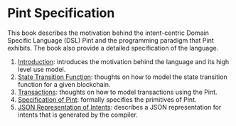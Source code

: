 # Pint Specification

This book describes the motivation behind the intent-centric Domain Specific Language (DSL) Pint and the programming paradigm that Pint exhibits. The book also provide a detailed specification of the language.

1. [Introduction](intro/introduction.md): introduces the motivation behind the language and its high level use model.
1. [State Transition Function](intro/state_transition_function.md): thoughts on how to model the state transition function for a given blockchain.
1. [Transactions](intro/transactions.md): thoughts on how to model transactions using the Pint.
1. [Specification of Pint](pint/pint_spec.md): formally specifies the primitives of Pint.
1. [JSON Representation of Intents](json/json_intents.md): describes a JSON representation for intents that is generated by the compiler.
